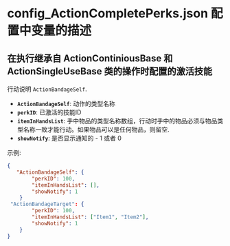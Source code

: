 # config_ActionCompletePerks.json 配置中变量的描述
## 在执行继承自 ActionContiniousBase 和 ActionSingleUseBase 类的操作时配置的激活技能
行动说明 `ActionBandageSelf`.

- **`ActionBandageSelf`**: 动作的类型名称
- **`perkID`**: 已激活的技能ID
- **`itemInHandsList`**: 手中物品的类型名称数组，行动时手中的物品必须与物品类型名称一致才能行动。如果物品可以是任何物品，则留空.
- **`showNotify`**: 是否显示通知的 - 1 或者 0

示例:

```json
{
   "ActionBandageSelf": {
        "perkID": 100,
        "itemInHandsList": [],
        "showNotify": 1
    }
 "ActionBandageTarget": {
        "perkID": 100,
        "itemInHandsList": ["Item1", "Item2"],
        "showNotify": 1
    }
}
